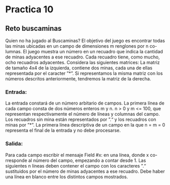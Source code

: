 # Practica 10

## Reto buscaminas

Quien no ha jugado al Buscaminas? El objetivo del juego es encontrar
todas las minas ubicadas en un campo de dimensiones m renglones por n co-
lumnas. El juego muestra un número en un recuadro que indica la cantidad
de minas adyacentes a ese recuadro. Cada recuadro tiene, como mucho, ocho
recuadros adyacentes. Considera las siguientes matrices:
La matriz de tamaño 4x4 de la izquierda, contiene dos minas, cada una de
ellas representada por el caracter ”*”. Si representamos la misma matriz con los
números descritos anteriormente, tendremos la matriz de la derecha.

### Entrada:

La entrada constará de un número arbitario de campos. La primera lı́nea
de cada campo consta de dos números enteros m y n. n > 0 y m <= 100, que
representan respectivamente el número de lı́neas y columnas del campo. Los
recuadros sin mina están representados por ”.“ y los recuadros con minas por
”*”. La primera lı́nea descriptiva de un campo en la que n = m = 0 representa
el final de la entrada y no debe procesarse.

### Salida:

Para cada campo escribir el mensaje Field #x: en una lı́nea, donde x co-
rresponde al número del campo, empezando a contar desde 1. Las siguientes n
lı́neas deben contener el campo con los caracteres ”.“ sustituidos por el número
de minas adyacentes a ese recuadro. Debe haber una lı́nea en blanco entre los
distintos campos mostrados.
